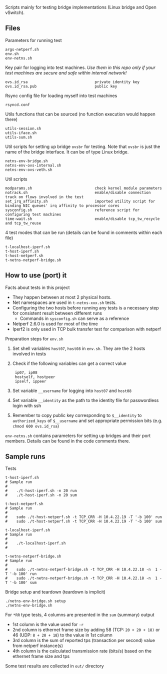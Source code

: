Scripts mainly for testing bridge implementations (Linux bridge and Open vSwitch).

## Files

Parameters for running test

	args-netperf.sh
	env.sh
	env-netns.sh

Key pair for logging into test machines.  *Use them in this repo only if your test machines are secure and safe within internal network!*

	ovs.id_rsa								private identity key
	ovs.id_rsa.pub							public key

Rsync config file for loading myself into test machines

	rsyncd.conf

Utils functions that can be sourced (no function execution would happen there)

	utils-session.sh
	utils-iface.sh
	utils-sum.sh

Util scripts for setting up bridge `ovsbr` for testing.  Note that `ovsbr` is just the name of the bridge interface.  It can be of type Linux bridge.

	netns-env-bridge.sh
	netns-env-ovs-internal.sh
	netns-env-ovs-veth.sh

Util scripts

	modparams.sh							check kernel module parameters
	notrack.sh								enable/disable connection track on flows involved in the test
	set_irq_affinity.sh						imported utility script for binding NIC queues' irq affinity to processor cores
	sysconfig.sh							reference script for configuring test machines
	time-wait.sh							enable/disable tcp_tw_recycle and tcp_tw_reuse

4 test modes that can be run (details can be found in comments within each file)

	t-localhost-iperf.sh
	t-host-iperf.sh
	t-host-netperf.sh
	t-netns-netperf-bridge.sh

## How to use (port) it

Facts about tests in this project

- They happen between at most 2 physical hosts.
- Net namespaces are used in `t-netns-xxx.sh` tests.
- Configuring the two hosts before running any tests is a necessary step for consistent result between different runs
	- Commands in `sysconfig.sh` can serve as a reference
- Netperf 2.6.0 is used for most of the time
- Iperf2 is only used in TCP bulk transfer test for comparison with netperf

Preparation steps for `env.sh`

1. Set shell variables `host07`, `host08` in `env.sh`.  They are the 2 hosts involved in tests
2. Check if the following variables can get a correct value

		ip07, ip08
		hostself, hostpeer
		ipself, ippeer

3. Set variable `__username` for logging into `host07` and `host08`
4. Set variable `__identity` as the path to the identity file for passwordless login with ssh
5. Remember to copy public key corresponding to `$__identity` to `authorized_keys` of `$__username` and set appropriate permission bits (e.g. `chmod 600 ovs.id_rsa`)

`env-netns.sh` contains parameters for setting up bridges and their port members.  Details can be found in the code comments there.

## Sample runs

Tests

	t-host-iperf.sh
	# Sample run
	#
	#    ./t-host-iperf.sh -n 20 run
	#    ./t-host-iperf.sh -n 20 sum
	
	t-host-netperf.sh
	# Sample run
	#
	#    sudo ./t-host-netperf.sh -t TCP_CRR -H 10.4.22.19 -T '-b 100' run
	#    sudo ./t-host-netperf.sh -t TCP_CRR -H 10.4.22.19 -T '-b 100' sum
	
	t-localhost-iperf.sh
	# Sample run
	#
	#    ./t-localhost-iperf.sh
	#
	
	t-netns-netperf-bridge.sh
	# Sample run
	#
	#    sudo ./t-netns-netperf-bridge.sh -t TCP_CRR -H 10.4.22.18 -n  1 -T '-b 100' run
	#    sudo ./t-netns-netperf-bridge.sh -t TCP_CRR -H 10.4.22.18 -n  1 -T '-b 100' sum

Bridge setup and teardown (teardown is implicit)

	./netns-env-bridge.sh setup
	./netns-env-bridge.sh

For `*RR` type tests, 4 columns are presented in the `sum` (summary) output

- 1st column is the value used for `-r`
- 2nd column is ethernet frame size by adding 58 (TCP: `20 + 20 + 18)` or 46 (UDP: `8 + 20 + 18`) to the value in 1st column
- 3rd column is the sum of reported tps (transaction per second) value from netperf instance(s)
- 4th column is the calculated transmission rate (bits/s) based on the ethernet frame size and tps

Some test results are collected in `out/` directory
